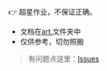  :point_right: 超星作业，不保证正确。

* 文档在[art.](https://gitee.com/urleisure/data_-structure_-and_-algorithm-homework/tree/master/art.)文件夹中
* 仅供参考，切勿照搬

>有问题点这里：[Issues](https://gitee.com/urleisure/data_-structure_-and_-algorithm-homework/issues)